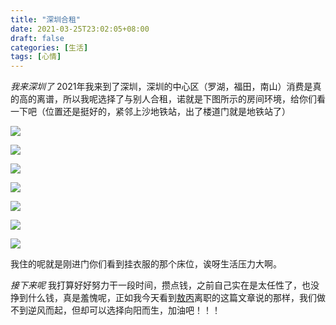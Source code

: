 ```yaml
---
title: "深圳合租"
date: 2021-03-25T23:02:05+08:00
draft: false
categories: [生活]
tags: [心情]
---
```


*我来深圳了*
2021年我来到了深圳，深圳的中心区（罗湖，福田，南山）消费是真的高的离谱，所以我呢选择了与别人合租，诺就是下图所示的房间环境，给你们看一下吧（位置还是挺好的，紧邻上沙地铁站，出了楼道门就是地铁站了）

![](https://img.imgdb.cn/item/605caabf8322e6675cdfbecb.jpg)

![](https://img.imgdb.cn/item/605caabf8322e6675cdfbed1.jpg)

![](https://img.imgdb.cn/item/605caabf8322e6675cdfbed7.jpg)

![](https://img.imgdb.cn/item/605caabf8322e6675cdfbede.jpg)

![](https://img.imgdb.cn/item/605caabf8322e6675cdfbee5.jpg)

![](https://img.imgdb.cn/item/605caafb8322e6675cdfe604.jpg)

![](https://img.imgdb.cn/item/605caafb8322e6675cdfe60a.jpg)

我住的呢就是刚进门你们看到挂衣服的那个床位，诶呀生活压力大啊。

*接下来呢*
我打算好好努力干一段时间，攒点钱，之前自己实在是太任性了，也没挣到什么钱，真是羞愧呢，正如我今天看到[敖丙](#)离职的这篇文章说的那样，我们做不到逆风而起，但却可以选择向阳而生，加油吧！！！
